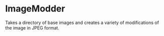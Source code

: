 # ImageModder
Takes a directory of base images and creates a variety of modifications of the image in JPEG format. 


